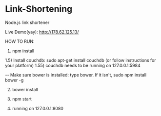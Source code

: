 # Link-Shortening
Node.js link shortener


Live Demo(yay): http://178.62.125.13/

HOW TO RUN:


1) npm install

1.5) Install couchdb: sudo apt-get install couchdb (or follow instructions for your platform)
1.55) couchdb needs to be running on 127.0.0.1:5984

--
Make sure bower is installed: type bower. If it isn't, sudo npm install bower -g

2) bower install

3) npm start

4) running on 127.0.0.1:8080
